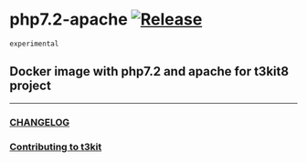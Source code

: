# php7.2-apache [![Release](https://img.shields.io/github/release/t3kit/php7.2-apache.svg?style=flat-square)](https://github.com/t3kit/php7.2-apache/releases)

`experimental`
## Docker image with php7.2 and apache for t3kit8 project

***

### [CHANGELOG](https://github.com/t3kit/php7.2-apache/blob/master/CHANGELOG.md)
### [Contributing to t3kit](https://github.com/t3kit/t3kit/blob/master/CONTRIBUTING.md)
